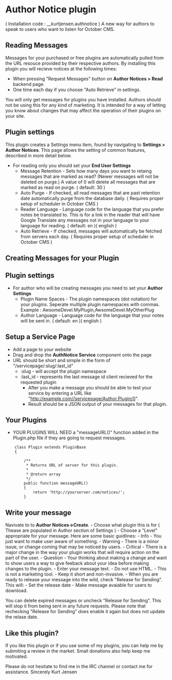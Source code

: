 # Author Notice plugin

( Installation code : __kurtjensen.authnotice )
A new way for authors to speak to users who want to listen for October CMS.

## Reading Messages

Messages for your purchased or free plugins are automatically pulled from the URL resouce provided by their respective authors.  By installing this plugin you will recieve notices at the following times:
- When pressing "Request Messages" button on **Author Notices > Read** backend page.
- One time each day if you choose "Auto Retrieve" in settings.

You will only get messages for plugins you have installed.  Authors should not be using this for any kind of marketing.  It is intended for a way of letting you know about changes that may affect the operation of their plugins on your site.

## Plugin settings

This plugin creates a Settings menu item, found by navigating to **Settings > Author Notices**. This page allows the setting of common features, described in more detail below.
- For reading only you should set your **End User Settings**
    - Message Retention - Sets how many days you want to retaing messages that are marked as read?  (Newer messages will not be deleted on purge.) A value of 0 will delete all messages that are marked as read on purge. ( default: 30 )
    - Auto Purge - If checked, all read messages that are past retention date automatically purge from the database daily. ( Requires proper setup of scheduler in October CMS )
    - Reader Language - Language code for the language that you prefer notes be translated to. This is for a link in the reader that will have Google Translate any messages not in your language to your language for reading. ( default: en )( english )
    - Auto Retrieve - If checked, messages will automatically be fetched from servers each day. ( Requires proper setup of scheduler in October CMS )

## Creating Messages for your Plugin

## Plugin settings

- For author who will be creating messages you need to set your **Author Settings**
    - Plugin Name Spaces - The plugin namespaces (dot notation) for your plugins. Seperate multiple plugin namespaces with commas. Example : AwsomeDevel.MyPlugin,AwsomeDevel.MyOtherPlug
    - Author Language - Language code for the language that your notes will be sent in. ( default: en )( english )

## Setup a Service Page

- Add a page to your website
- Drag and drop the **AuthNotice Service** component onto the page
- URL should be short and simple in the form of "/servicepage/:slug/:last_id"
    - :slug - will accept the plugin namespace
    - :last_id - represents the last message id client recieved for the requested plugin
        - After you make a message you should be able to test your service by entering a URL like "http://example.com//servicepage/Author.Plugin/0".
        - Result should be a JSON output of your messages for that plugin.


## Your Plugins

- YOUR PLUGINS WILL NEED a "messageURL()" function added in the Plugin.php file if they are going to request messages.

```
    class Plugin extends PluginBase
    {

        /**
         * Returns URL of server for this plugin.
         *
         * @return array
         */
        public function messageURL()
        {
            return 'http://yourserver.com/notices/';
        }
```
## Write your message

Navivate to to **Author Notices->Create**.
    - Choose what plugin this is for ( Thease are populated in Author section of Settings )
    - Choose a "Level" appropriate for your message.  Here are some basic guidlines:
        - Info - You just want to make user aware of something.
        - Warning - There is a minor issue, or change coming that may be noticed by users.
        - Critical - There is a major change in the way your plugin works that will require action on the part of the user.
        - Question - Your thinking about making a change and want to show users a way to give feeback about your idea before making changes to the plugin.
    - Enter your message text.
        - Do not use HTML.
        - This is not a marketing tool.
        - Keep it short and non-invasive.
    - When you are ready to release your message into the wild, check "Release for Sending". This will:
        - Set the release date
        - Make message avaiable for users to download.

You can delete expired messages or uncheck "Release for Sending".  This will stop it from being sent in any future requests. Please note that rechecking "Release for Sending" does enable it again but does not update the relase date.

## Like this plugin?
If you like this plugin or if you use some of my plugins, you can help me by submiting a review in the market. Small donations also help keep me motivated. 

Please do not hesitate to find me in the IRC channel or contact me for assistance.
Sincerely 
Kurt Jensen